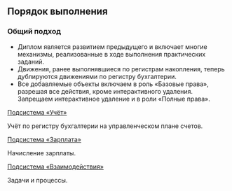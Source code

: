 ## Порядок выполнения

### Общий подход

* Диплом является развитием предыдущего и включает многие механизмы, реализованные в ходе выполнения практических заданий.
* Движения, ранее выполнявшиеся по регистрам накопления, теперь дублируются движениями по регистру бухгалтерии.
* Все добавляемые объекты включаем в роль «Базовые права», разрешая все действия, кроме интерактивного удаления. Запрещаем интерактивное удаление и в роли «Полные права».

[Подсистема «Учёт»](diploma-c-howto-accounting.md)

Учёт по регистру бухгалтерии на управленческом плане счетов.

[Подсистема «Зарплата»](diploma-c-howto-salary.md)

Начисление зарплаты.

[Подсистема «Взаимодействия»](diploma-c-howto-collaboration.md)

Задачи и процессы.
